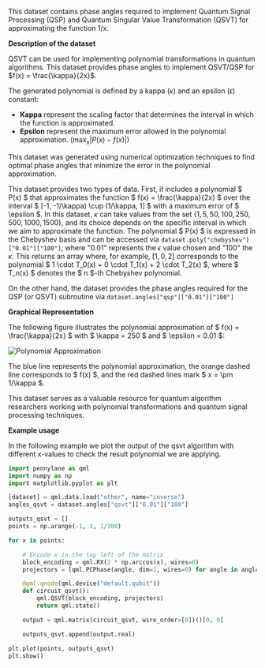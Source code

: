 This dataset contains phase angles required to implement Quantum Signal Processing (QSP) and  Quantum Singular Value Transformation (QSVT) for approximating the function 1/x.

**Description of the dataset**

QSVT can be used for implementing polynomial transformations in quantum algorithms. This dataset provides phase angles to implement QSVT/QSP for  $f(x) = \frac{\kappa}{2x}$.

The generated polynomial is defined by a kappa ($\kappa$) and an epsilon ($\epsilon$) constant:
- **Kappa** represent the scaling factor that determines the interval in which the function is approximated.
- **Epsilon** represent the maximum error allowed in the polynomial approximation. ($\max_{x}|P(x)-f(x)|$)

This dataset was generated using numerical optimization techniques to find optimal phase angles that minimize the error in the polynomial approximation.

This dataset provides two types of data. First, it includes a polynomial $ P(x) $ that approximates the function $ f(x) = \frac{\kappa}{2x} $ over the interval $ [-1, -1/\kappa) \cup (1/\kappa, 1] $ with a maximum error of $ \epsilon $. In this dataset, $\kappa$ can take values from the set $\{1, 5, 50, 100, 250, 500, 1000, 1500\}$, and its choice depends on the specific interval in which we aim to approximate the function. 
The polynomial $ P(x) $ is expressed in the Chebyshev basis and can be accessed via `dataset.poly["chebyshev"]["0.01"]["100"]`, where "0.01" represents the $\epsilon$ value chosen and "100" the $\kappa$. This returns an array where, for example, $[1, 0, 2]$ corresponds to the polynomial $ 1 \cdot T_0(x) + 0 \cdot T_1(x) + 2 \cdot T_2(x) $, where $ T_n(x) $ denotes the $ n $-th Chebyshev polynomial.


On the other hand, the dataset provides the phase angles required for the QSP (or QSVT) subroutine via  `dataset.angles["qsp"]["0.01"]["100"]`

**Graphical Representation**

The following figure illustrates the polynomial approximation of $ f(x) = \frac{\kappa}{2x} $ with $ \kappa = 250 $ and $ \epsilon = 0.01 $:

![Polynomial Approximation](https://assets.cloud.pennylane.ai/datasets/generic/using_this_dataset/phase-angles-inverse.png)

The blue line represents the polynomial approximation, the orange dashed line corresponds to $ f(x) $, and the red dashed lines mark $ x = \pm 1/\kappa $. 


This dataset serves as a valuable resource for quantum algorithm researchers working with polynomial transformations and quantum signal processing techniques.



**Example usage**

In the following example we plot the output of the qsvt algorithm with different x-values to check the result polynomial we are applying.

```python
import pennylane as qml
import numpy as np
import matplotlib.pyplot as plt

[dataset] = qml.data.load("other", name="inverse")
angles_qsvt = dataset.angles["qsvt"]["0.01"]["100"] 

outputs_qsvt = []
points = np.arange(-1, 1, 1/300)

for x in points:

    # Encode x in the top left of the matrix
    block_encoding = qml.RX(2 * np.arccos(x), wires=0)
    projectors = [qml.PCPhase(angle, dim=1, wires=0) for angle in angles_qsvt]

    @qml.qnode(qml.device("default.qubit"))
    def circuit_qsvt():
        qml.QSVT(block_encoding, projectors)
        return qml.state()

    output = qml.matrix(circuit_qsvt, wire_order=[0])()[0, 0]

    outputs_qsvt.append(output.real)

plt.plot(points, outputs_qsvt)
plt.show()
```